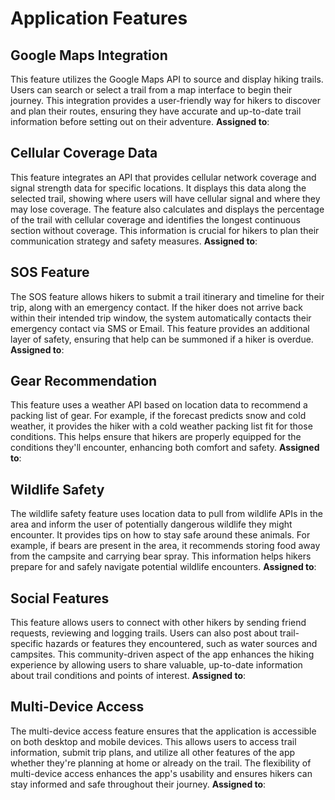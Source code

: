 # Application Features

## Google Maps Integration
This feature utilizes the Google Maps API to source and display hiking trails. Users can search or select a trail from a map interface to begin their journey. This integration provides a user-friendly way for hikers to discover and plan their routes, ensuring they have accurate and up-to-date trail information before setting out on their adventure.
**Assigned to**: 

## Cellular Coverage Data
This feature integrates an API that provides cellular network coverage and signal strength data for specific locations. It displays this data along the selected trail, showing where users will have cellular signal and where they may lose coverage. The feature also calculates and displays the percentage of the trail with cellular coverage and identifies the longest continuous section without coverage. This information is crucial for hikers to plan their communication strategy and safety measures.
**Assigned to**: 

## SOS Feature
The SOS feature allows hikers to submit a trail itinerary and timeline for their trip, along with an emergency contact. If the hiker does not arrive back within their intended trip window, the system automatically contacts their emergency contact via SMS or Email. This feature provides an additional layer of safety, ensuring that help can be summoned if a hiker is overdue.
**Assigned to**: 

## Gear Recommendation
This feature uses a weather API based on location data to recommend a packing list of gear. For example, if the forecast predicts snow and cold weather, it provides the hiker with a cold weather packing list fit for those conditions. This helps ensure that hikers are properly equipped for the conditions they'll encounter, enhancing both comfort and safety.
**Assigned to**: 

## Wildlife Safety
The wildlife safety feature uses location data to pull from wildlife APIs in the area and inform the user of potentially dangerous wildlife they might encounter. It provides tips on how to stay safe around these animals. For example, if bears are present in the area, it recommends storing food away from the campsite and carrying bear spray. This information helps hikers prepare for and safely navigate potential wildlife encounters.
**Assigned to**: 

## Social Features
This feature allows users to connect with other hikers by sending friend requests, reviewing and logging trails. Users can also post about trail-specific hazards or features they encountered, such as water sources and campsites. This community-driven aspect of the app enhances the hiking experience by allowing users to share valuable, up-to-date information about trail conditions and points of interest.
**Assigned to**: 

## Multi-Device Access
The multi-device access feature ensures that the application is accessible on both desktop and mobile devices. This allows users to access trail information, submit trip plans, and utilize all other features of the app whether they're planning at home or already on the trail. The flexibility of multi-device access enhances the app's usability and ensures hikers can stay informed and safe throughout their journey.
**Assigned to**:
